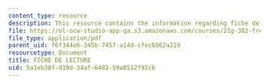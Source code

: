 ```yaml
---
content_type: resource
description: This resource contains the information regarding fiche de lecture.
file: https://ol-ocw-studio-app-qa.s3.amazonaws.com/courses/21g-302-french-ii-fall-2004/5a1eb38fd19d34af648259a8512f92cb_MIT21G_302_F04_lecture_H.pdf
file_type: application/pdf
parent_uid: f6f344e6-345b-7457-a14d-cfec8862a219
resourcetype: Document
title: FICHE DE LECTURE
uid: 5a1eb38f-d19d-34af-6482-59a8512f92cb
---
```


